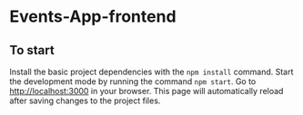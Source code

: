 # Events-App-frontend

## To start

Install the basic project dependencies with the `npm install` command. Start the
development mode by running the command `npm start`. Go to
[http://localhost:3000](http://localhost:3000) in your browser. This page will
automatically reload after saving changes to the project files.
